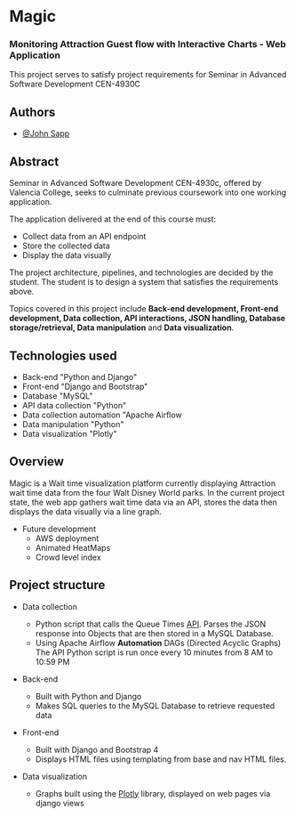
# Magic 
### Monitoring Attraction Guest flow with Interactive Charts - Web Application

This project serves to satisfy project requirements for Seminar in Advanced Software Development CEN-4930C

## Authors

- [@John Sapp](https://www.linkedin.com/in/johnsapp150/)

## Abstract

Seminar in Advanced Software Development CEN-4930c, offered by Valencia College, seeks to culminate previous coursework into one working application.

The application delivered at the end of this course must:
* Collect data from an API endpoint
* Store the collected data
* Display the data visually

The project architecture, pipelines, and technologies are decided by the student. The student is to design a system that satisfies the requirements above. 

Topics covered in this project include **Back-end development, Front-end development, Data collection, API interactions, JSON handling, Database storage/retrieval, Data manipulation** and **Data visualization**.

## Technologies used
* Back-end "Python and Django"
* Front-end "Django and Bootstrap"
* Database "MySQL"
* API data collection "Python"
* Data collection automation "Apache Airflow
* Data manipulation "Python"
* Data visualization "Plotly"

## Overview
Magic is a Wait time visualization platform currently displaying Attraction wait time data from the four Walt Disney World parks. In the current project state, the web app gathers wait time data via an API, stores the data then displays the data visually via a line graph. 

* Future development
    * AWS deployment
    * Animated HeatMaps
    * Crowd level index
## Project structure

* Data collection   
    * Python script that calls the Queue Times [API](https://queue-times.com/en-US). Parses the JSON response into Objects that are then stored in a MySQL Database. 
    * Using Apache Airflow **Automation** DAGs (Directed Acyclic Graphs) The API Python script is run once every 10 minutes from 8 AM to 10:59 PM

* Back-end
    * Built with Python and Django
    * Makes SQL queries to the MySQL Database to retrieve requested data

* Front-end
    * Built with Django and Bootstrap 4 
    * Displays HTML files using templating from base and nav HTML files. 

* Data visualization
    * Graphs built using the [Plotly](https://plotly.com/python/) library, displayed on web pages via django views
